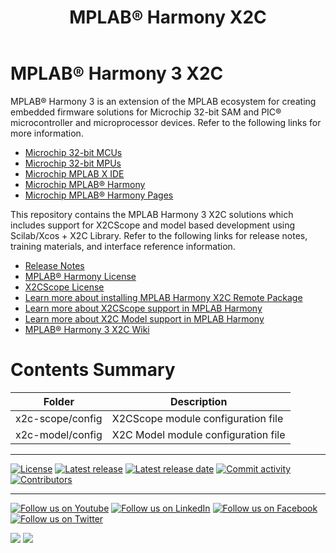 ﻿---
title: MPLAB® Harmony X2C
has_children: true
has_toc: false
nav_order: 1

---

# MPLAB® Harmony 3 X2C

MPLAB® Harmony 3 is an extension of the MPLAB ecosystem for creating
embedded firmware solutions for Microchip 32-bit SAM and PIC® microcontroller
and microprocessor devices.  Refer to the following links for more information.

- [Microchip 32-bit MCUs](https://www.microchip.com/design-centers/32-bit)
- [Microchip 32-bit MPUs](https://www.microchip.com/design-centers/32-bit-mpus)
- [Microchip MPLAB X IDE](https://www.microchip.com/mplab/mplab-x-ide)
- [Microchip MPLAB® Harmony](https://www.microchip.com/mplab/mplab-harmony)
- [Microchip MPLAB® Harmony Pages](https://microchip-mplab-harmony.github.io/)

This repository contains the MPLAB Harmony 3 X2C solutions which includes support for X2CScope and model based development using Scilab/Xcos + X2C Library. Refer to the following links for release notes, training materials, and interface reference information.

- [Release Notes](release_notes.md)
- [MPLAB® Harmony License](mplab_harmony_license.md)
- [X2CScope License](x2c_scope_license.md)
- [Learn more about installing MPLAB Harmony X2C Remote Package](x2c-model/docs/readme_installing_mh_x2c.md)
- [Learn more about X2CScope support in MPLAB Harmony](x2c-scope/docs/readme.md)
- [Learn more about X2C Model support in MPLAB Harmony](x2c-model/docs/readme.md)
- [MPLAB® Harmony 3 X2C Wiki](https://github.com/Microchip-MPLAB-Harmony/x2c/wiki)


# Contents Summary

| Folder     | Description                                               |
| ---        | ---                                                       |
| x2c-scope/config | X2CScope module configuration file                  |
| x2c-model/config | X2C Model module configuration file                  |



____

[![License](https://img.shields.io/badge/license-Harmony%20license-orange.svg)](https://github.com/Microchip-MPLAB-Harmony/x2c/blob/master/mplab_harmony_license.md)
[![Latest release](https://img.shields.io/github/release/Microchip-MPLAB-Harmony/x2c.svg)](https://github.com/Microchip-MPLAB-Harmony/x2c/releases/latest)
[![Latest release date](https://img.shields.io/github/release-date/Microchip-MPLAB-Harmony/x2c.svg)](https://github.com/Microchip-MPLAB-Harmony/x2c/releases/latest)
[![Commit activity](https://img.shields.io/github/commit-activity/y/Microchip-MPLAB-Harmony/x2c.svg)](https://github.com/Microchip-MPLAB-Harmony/x2c/graphs/commit-activity)
[![Contributors](https://img.shields.io/github/contributors-anon/Microchip-MPLAB-Harmony/x2c.svg)]()

____

[![Follow us on Youtube](https://img.shields.io/badge/Youtube-Follow%20us%20on%20Youtube-red.svg)](https://www.youtube.com/user/MicrochipTechnology)
[![Follow us on LinkedIn](https://img.shields.io/badge/LinkedIn-Follow%20us%20on%20LinkedIn-blue.svg)](https://www.linkedin.com/company/microchip-technology)
[![Follow us on Facebook](https://img.shields.io/badge/Facebook-Follow%20us%20on%20Facebook-blue.svg)](https://www.facebook.com/microchiptechnology/)
[![Follow us on Twitter](https://img.shields.io/twitter/follow/MicrochipTech.svg?style=social)](https://twitter.com/MicrochipTech)

[![](https://img.shields.io/github/stars/Microchip-MPLAB-Harmony/x2c.svg?style=social)]()
[![](https://img.shields.io/github/watchers/Microchip-MPLAB-Harmony/x2c.svg?style=social)]()